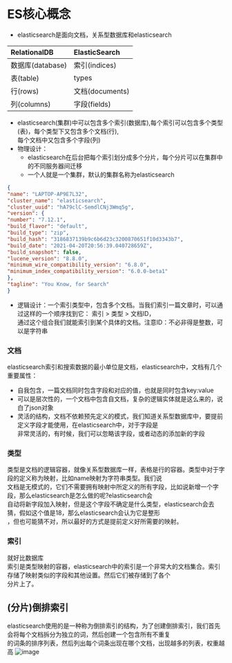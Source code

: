 # ES核心概念
- elasticsearch是面向文档，关系型数据库和elasticsearch

| RelationalDB      | ElasticSearch |
| :----------- | :----------- |
| 数据库(database)      | 索引(indices)       |
| 表(table)   | types        |
| 行(rows)   | 文档(documents)        |
| 列(columns)   | 字段(fields)        |

- elasticsearch(集群)中可以包含多个索引(数据库),每个索引可以包含多个类型(表)，每个类型下又包含多个文档(行),  
每个文档中又包含多个字段(列)
- 物理设计：
  - elasticsearch在后台把每个索引划分成多个分片，每个分片可以在集群中的不同服务器间迁移
  - 一个人就是一个集群，默认的集群名称为elasticsearch

```json
{
"name": "LAPTOP-AP9E7L32",
"cluster_name": "elasticsearch",
"cluster_uuid": "hA79clC-SemdlCNj3Wmq5g",
"version": {
"number": "7.12.1",
"build_flavor": "default",
"build_type": "zip",
"build_hash": "3186837139b9c6b6d23c3200870651f10d3343b7",
"build_date": "2021-04-20T20:56:39.040728659Z",
"build_snapshot": false,
"lucene_version": "8.8.0",
"minimum_wire_compatibility_version": "6.8.0",
"minimum_index_compatibility_version": "6.0.0-beta1"
},
"tagline": "You Know, for Search"
}
```
- 逻辑设计：一个索引类型中，包含多个文档。当我们索引一篇文章时，可以通过这样的一个顺序找到它： 索引 > 类型 > 文档ID，  
通过这个组合我们就能索引到某个具体的文档。注意ID：不必非得是整数，可以是字符串

### 文档
elasticsearch索引和搜索数据的最小单位是文档，elasticsearch中，文档有几个重要属性：
- 自我包含，一篇文档同时包含字段和对应的值，也就是同时包含key:value 
- 可以是层次性的，一个文档中包含自文档，复杂的逻辑实体就是这么来的，说白了json对象
- 灵活的结构，文档不依赖预先定义的模式，我们知道关系型数据库中，要提前定义字段才能使用，在elasticsearch中，对于字段是  
非常灵活的，有时候，我们可以忽略该字段，或者动态的添加新的字段

### 类型
类型是文档的逻辑容器，就像关系型数据库一样，表格是行的容器。类型中对于字段的定义称为映射，比如name映射为字符串类型。我们说  
文档是无模式的，它们不需要拥有映射中所定义的所有字段，比如说新增一个字段，那么elasticsearch是怎么做的呢?elasticsearch会  
自动将新字段加入映射，但是这个字段不确定是什么类型，elasticsearch会去猜，假如这个值是18，那么elasticsearch会认为它是整形  
，但也可能猜不对，所以最好的方式是提前定义好所需要的映射。

### 索引
就好比数据库  
索引是类型映射的容器，elasticsearch中的索引是一个非常大的文档集合。索引存储了映射类似的字段和其他设置。然后它们被存储到了各个  
分片上了。

## (分片)倒排索引
elasticsearch使用的是一种称为倒排索引的结构，为了创建倒排索引，我们首先会将每个文档拆分为独立的词，然后创建一个包含所有不重复  
的词条的排序列表，然后列出每个词条出现在哪个文档，出现越多的列表，权重越高
![image](https://user-images.githubusercontent.com/92672384/146111080-a60cb98d-7d87-4791-99c1-9c7aec7d2ebf.png)
